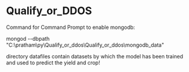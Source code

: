 # Qualify_or_DDOS

Command for Command Prompt to enable mongodb:

mongod --dbpath "C:\pratham\py\Qualify_or_ddos\Qualify_or_ddos\mongodb_data"

directory datafiles contain datasets by which the model has been trained and used to predict the yield and crop!  
